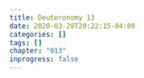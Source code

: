 ```yaml
---
title: Deuteronomy 13
date: 2020-03-28T20:22:15-04:00
categories: []
tags: []
chapter: "013"
inprogress: false
---
```


